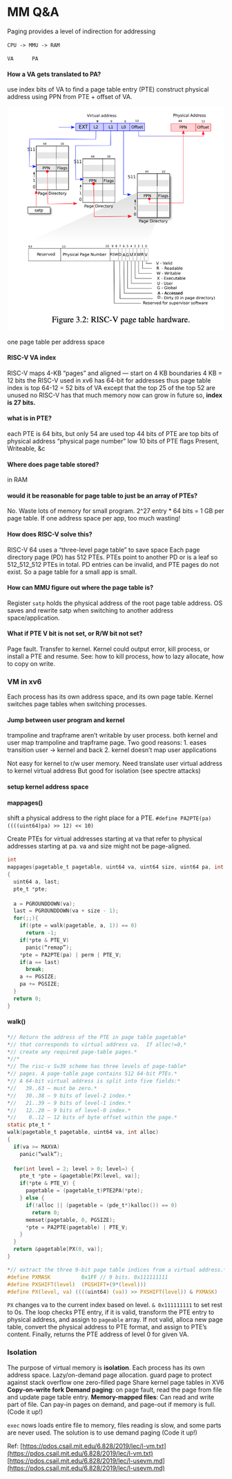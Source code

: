 # MM Q&A

Paging provides a level of indirection for addressing 

`CPU -> MMU -> RAM` 

   `VA      PA`

#### How a VA gets translated to PA?

use index bits of VA to find a page table entry \(PTE\) construct physical address using PPN from PTE + offset of VA.

![](../.gitbook/assets/image%20%2848%29.png)

one page table per address space

#### RISC-V VA index

RISC-V maps 4-KB “pages” and aligned — start on 4 KB boundaries 4 KB = 12 bits the RISC-V used in xv6 has 64-bit for addresses thus page table index is top 64-12 = 52 bits of VA except that the top 25 of the top 52 are unused no RISC-V has that much memory now can grow in future so, **index is 27 bits.**

#### what is in PTE?

each PTE is 64 bits, but only 54 are used top 44 bits of PTE are top bits of physical address “physical page number” low 10 bits of PTE flags Present, Writeable, &c

#### Where does page table stored?

in RAM

#### would it be reasonable for page table to just be an array of PTEs?

No. Waste lots of memory for small program. 2^27 entry \* 64 bits = 1 GB per page table. If one address space per app, too much wasting!

#### How does RISC-V solve this?

RISC-V 64 uses a “three-level page table” to save space Each page directory page \(PD\) has 512 PTEs. PTEs point to another PD or is a leaf so 512_512_512 PTEs in total. PD entries can be invalid, and PTE pages do not exist. So a page table for a small app is small.

#### How can MMU figure out where the page table is?

Register `satp` holds the physical address of the root page table address. OS saves and rewrite satp when switching to another address space/application.

#### What if PTE V bit is not set, or R/W bit not set?

Page fault. Transfer to kernel. Kernel could output error, kill process, or install a PTE and resume. See: how to kill process, how to lazy allocate, how to copy on write.

### VM in xv6

Each process has its own address space, and its own page table. Kernel switches page tables when switching processes.

#### Jump between user program and kernel

trampoline and trapframe aren’t writable by user process. both kernel and user map trampoline and trapframe page. Two good reasons: 1. eases transition user -&gt; kernel and back 2. kernel doesn’t map user applications

Not easy for kernel to r/w user memory. Need translate user virtual address to kernel virtual address But good for isolation \(see spectre attacks\)

#### setup kernel address space

#### mappages\(\)

shift a physical address to the right place for a PTE. `#define PA2PTE(pa) ((((uint64)pa) >> 12) << 10)`

Create PTEs for virtual addresses starting at va that refer to physical addresses starting at pa. va and size might not be page-aligned.

```c
int
mappages(pagetable_t pagetable, uint64 va, uint64 size, uint64 pa, int perm)
{
  uint64 a, last;
  pte_t *pte;

  a = PGROUNDDOWN(va);
  last = PGROUNDDOWN(va + size - 1);
  for(;;){
    if((pte = walk(pagetable, a, 1)) == 0)
      return -1;
    if(*pte & PTE_V)
      panic(“remap”);
    *pte = PA2PTE(pa) | perm | PTE_V;
    if(a == last)
      break;
    a += PGSIZE;
    pa += PGSIZE;
  }
  return 0;
}
```

#### walk\(\)

```c
*// Return the address of the PTE in page table pagetable*
*// that corresponds to virtual address va.  If alloc!=0,*
*// create any required page-table pages.*
*//*
*// The risc-v Sv39 scheme has three levels of page-table*
*// pages. A page-table page contains 512 64-bit PTEs.*
*// A 64-bit virtual address is split into five fields:*
*//   39..63 — must be zero.*
*//   30..38 — 9 bits of level-2 index.*
*//   21..39 — 9 bits of level-1 index.*
*//   12..20 — 9 bits of level-0 index.*
*//    0..12 — 12 bits of byte offset within the page.*
static pte_t *
walk(pagetable_t pagetable, uint64 va, int alloc)
{
  if(va >= MAXVA)
    panic(“walk”);

  for(int level = 2; level > 0; level—) {
    pte_t *pte = &pagetable[PX(level, va)];
    if(*pte & PTE_V) {
      pagetable = (pagetable_t)PTE2PA(*pte);
    } else {
      if(!alloc || (pagetable = (pde_t*)kalloc()) == 0)
        return 0;
      memset(pagetable, 0, PGSIZE);
      *pte = PA2PTE(pagetable) | PTE_V;
    }
  }
  return &pagetable[PX(0, va)];
}
```

```c
*// extract the three 9-bit page table indices from a virtual address.*
#define PXMASK          0x1FF // 9 bits. 0x111111111
#define PXSHIFT(level)  (PGSHIFT+(9*(level)))
#define PX(level, va) ((((uint64) (va)) >> PXSHIFT(level)) & PXMASK)
```

`PX` changes va to the current index based on level. `& 0x111111111` to set rest to 0s. The loop checks PTE entry, if it is valid, transform the PTE entry to physical address, and assign to `pageable` array. If not valid, alloca new page table, convert the physical address to PTE format, and assign to PTE’s content. Finally, returns the PTE address of level 0 for given VA.

### Isolation

The purpose of virtual memory is **isolation**. Each process has its own address space. Lazy/on-demand page allocation. guard page to protect against stack overflow one zero-filled page Share kernel page tables in XV6 **Copy-on-write fork** **Demand paging**: on page fault, read the page from file and update page table entry. **Memory-mapped files**: Can read and write part of file. Can pay-in pages on demand, and page-out if memory is full. \(Code it up!\)

`exec` nows loads entire file to memory, files reading is slow, and some parts are never used. The solution is to use demand paging \(Code it up!\)

Ref: [https://pdos.csail.mit.edu/6.828/2019/lec/l-vm.txt](https://pdos.csail.mit.edu/6.828/2019/lec/l-vm.txt) [https://pdos.csail.mit.edu/6.828/2019/lec/l-usevm.md](https://pdos.csail.mit.edu/6.828/2019/lec/l-usevm.md)

